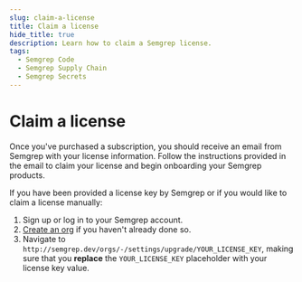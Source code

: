```yaml
---
slug: claim-a-license
title: Claim a license
hide_title: true
description: Learn how to claim a Semgrep license.
tags:
  - Semgrep Code
  - Semgrep Supply Chain
  - Semgrep Secrets
---
```


# Claim a license

Once you've purchased a subscription, you should receive an email from Semgrep with your license information. Follow the instructions provided in the email to claim your license and begin onboarding your Semgrep products.

If you have been provided a license key by Semgrep or if you would like to claim a license manually:

1. Sign up or log in to your Semgrep account.
2. [Create an org](/docs/deployment/create-account-and-orgs/#initial-sign-in-to-semgrep-cloud-platform) if you haven't already done so.
3. Navigate to `http://semgrep.dev/orgs/-/settings/upgrade/YOUR_LICENSE_KEY`, making sure that you **replace** the `YOUR_LICENSE_KEY` placeholder with your license key value.
